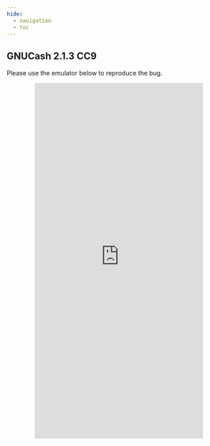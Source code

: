 ```yaml
---
hide:
  - navigation 
  - toc        
---
```


<style>
  .md-tabs {
  display: none;
  visibility: hidden;
  }
</style>

## GNUCash 2.1.3 CC9

Please use the emulator below to reproduce the bug.

<p align="center">
<iframe
  src="https://appetize.io/embed/51b30qjmma3gx8wma9vcyqkcwm?device=nexus5&scale=75&orientation=portrait&osVersion=7.1"
  width="378px" height="800px" frameborder="0" scrolling="no"></iframe>
  </p>